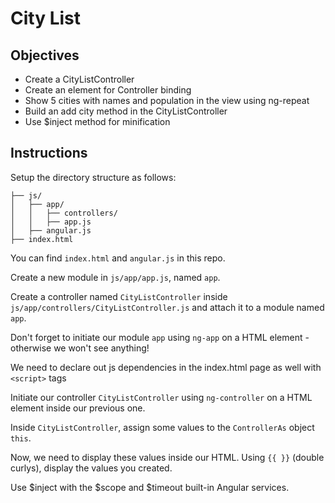 # City List

## Objectives

- Create a CityListController
- Create an element for Controller binding
- Show 5 cities with names and population in the view using ng-repeat
- Build an add city method in the CityListController
- Use $inject method for minification

## Instructions

Setup the directory structure as follows:

```
├── js/
│   ├── app/
│   │   ├── controllers/
│   │   ├── app.js
│   ├── angular.js
├── index.html

```

You can find `index.html` and `angular.js` in this repo.

Create a new module in `js/app/app.js`, named `app`.

Create a controller named `CityListController` inside `js/app/controllers/CityListController.js` and attach it to a module named `app`.

Don't forget to initiate our module `app` using `ng-app` on a HTML element - otherwise we won't see anything!

We need to declare out js dependencies in the index.html page as well with `<script>` tags

Initiate our controller `CityListController` using `ng-controller` on a HTML element inside our previous one.

Inside `CityListController`, assign some values to the `ControllerAs` object `this`.

Now, we need to display these values inside our HTML. Using `{{ }}` (double curlys), display the values you created.

Use $inject with the $scope and $timeout built-in Angular services.
